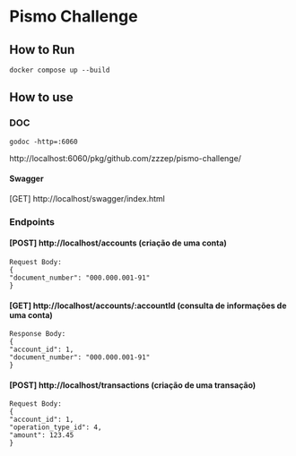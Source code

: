 # Pismo Challenge

## How to Run

```shell script
docker compose up --build
```

## How to use

### DOC
```shell
godoc -http=:6060
```
http://localhost:6060/pkg/github.com/zzzep/pismo-challenge/

#### Swagger
[GET] http://localhost/swagger/index.html

### Endpoints
#### [POST] http://localhost/accounts (criação de uma conta)
```
Request Body:
{
"document_number": "000.000.001-91"
}
```

#### [GET] http://localhost/accounts/:accountId (consulta de informações de uma conta)
```
Response Body:
{
"account_id": 1,
"document_number": "000.000.001-91"
}
```

#### [POST] http://localhost/transactions (criação de uma transação)
```
Request Body:
{
"account_id": 1,
"operation_type_id": 4,
"amount": 123.45
}
```






